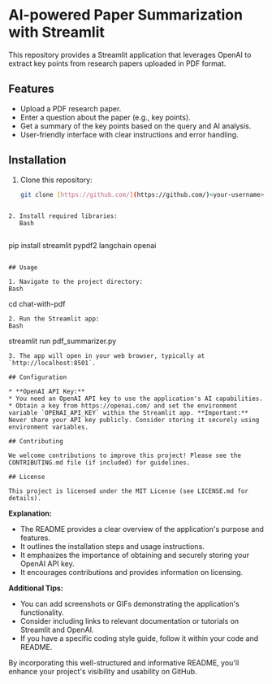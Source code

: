 # AI-powered Paper Summarization with Streamlit

This repository provides a Streamlit application that leverages OpenAI to extract key points from research papers uploaded in PDF format.

## Features

* Upload a PDF research paper.
* Enter a question about the paper (e.g., key points).
* Get a summary of the key points based on the query and AI analysis.
* User-friendly interface with clear instructions and error handling.

## Installation

1. Clone this repository:

   ```bash
   git clone [https://github.com/](https://github.com/)<your-username>/chat-with-pdf.git
   ```

```

2. Install required libraries:
   Bash
   
```

pip install streamlit pypdf2 langchain openai

```

## Usage

1. Navigate to the project directory:
Bash

```

cd chat-with-pdf

```
2. Run the Streamlit app:
Bash

```

streamlit run pdf_summarizer.py

```
3. The app will open in your web browser, typically at `http://localhost:8501`.

## Configuration

* **OpenAI API Key:**
* You need an OpenAI API key to use the application's AI capabilities.
* Obtain a key from https://openai.com/ and set the environment variable `OPENAI_API_KEY` within the Streamlit app. **Important:** Never share your API key publicly. Consider storing it securely using environment variables.

## Contributing

We welcome contributions to improve this project! Please see the CONTRIBUTING.md file (if included) for guidelines.

## License

This project is licensed under the MIT License (see LICENSE.md for details).

```

**Explanation:**

- The README provides a clear overview of the application's purpose and features.
- It outlines the installation steps and usage instructions.
- It emphasizes the importance of obtaining and securely storing your OpenAI API key.
- It encourages contributions and provides information on licensing.

**Additional Tips:**

- You can add screenshots or GIFs demonstrating the application's functionality.
- Consider including links to relevant documentation or tutorials on Streamlit and OpenAI.
- If you have a specific coding style guide, follow it within your code and README.

By incorporating this well-structured and informative README, you'll enhance your project's visibility and usability on GitHub.

```

```
